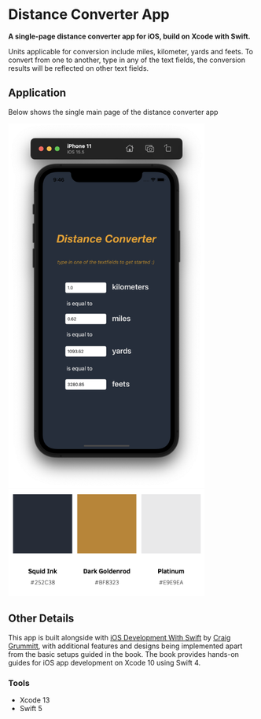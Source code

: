 # Distance Converter App
**A single-page distance converter app for iOS, build on Xcode with Swift.**

Units applicable for conversion include miles, kilometer, yards and feets. To convert from one to another, type in any of the text fields, the conversion results will be reflected on other text fields.



## Application
Below shows the single main page of the distance converter app

<img src="Media/Screen%20Shot%202022-09-08%20at%209.46.17%20AM.png" width = "400">

<img src="Media/Screen%20Shot%202022-09-08%20at%2010.09.10%20AM.png" width = "400">

## Other Details
This app is built alongside with [iOS Development With Swift](https://www.amazon.com/iOS-Development-Swift-Craig-Grummit/dp/1617294071) by [Craig Grummitt](https://craiggrummitt.com/about/), with additional features and designs being implemented apart from the basic setups guided in the book. 
The book provides hands-on guides for iOS app development on Xcode 10 using Swift 4.
### Tools
- Xcode 13
- Swift 5

